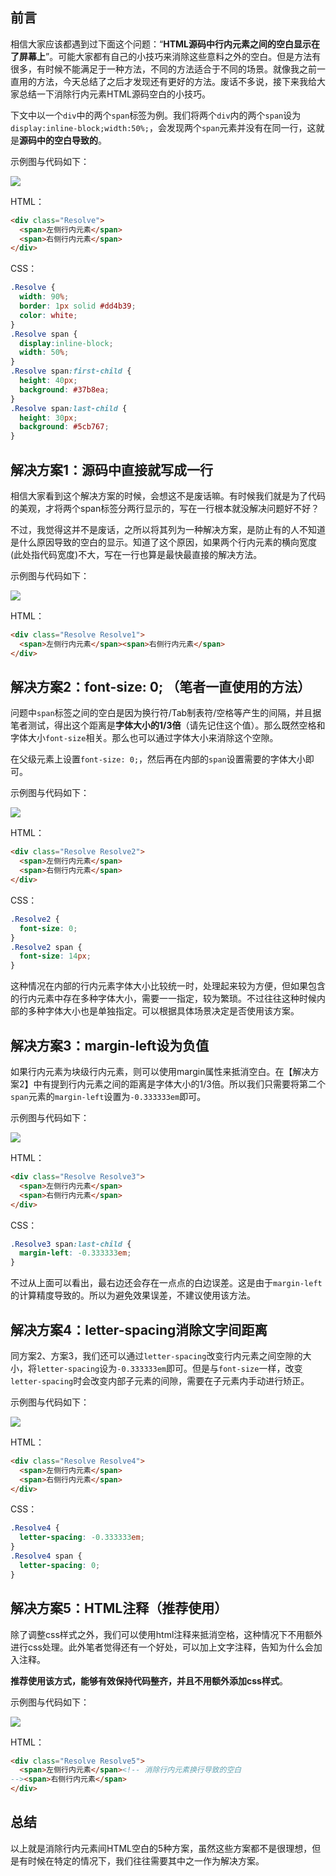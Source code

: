 ## 前言

相信大家应该都遇到过下面这个问题：“**HTML源码中行内元素之间的空白显示在了屏幕上**”。可能大家都有自己的小技巧来消除这些意料之外的空白。但是方法有很多，有时候不能满足于一种方法，不同的方法适合于不同的场景。就像我之前一直用的方法，今天总结了之后才发现还有更好的方法。废话不多说，接下来我给大家总结一下消除行内元素HTML源码空白的小技巧。

下文中以一个`div`中的两个`span`标签为例。我们将两个`div`内的两个`span`设为`display:inline-block;width:50%;`，会发现两个`span`元素并没有在同一行，这就是**源码中的空白导致的**。

示例图与代码如下：

![](http://p8.qhimg.com/t019453ca72aadcf4b0.png)

HTML：

```html
<div class="Resolve">
  <span>左侧行内元素</span>
  <span>右侧行内元素</span>
</div>
```

CSS：

```css
.Resolve {
  width: 90%;
  border: 1px solid #dd4b39;
  color: white;
}
.Resolve span {
  display:inline-block;
  width: 50%;
}
.Resolve span:first-child {
  height: 40px;
  background: #37b8ea;
}
.Resolve span:last-child {
  height: 30px;
  background: #5cb767;
}
```

## 解决方案1：源码中直接就写成一行

相信大家看到这个解决方案的时候，会想这不是废话嘛。有时候我们就是为了代码的美观，才将两个span标签分两行显示的，写在一行根本就没解决问题好不好？

不过，我觉得这并不是废话，之所以将其列为一种解决方案，是防止有的人不知道是什么原因导致的空白的显示。知道了这个原因，如果两个行内元素的横向宽度(此处指代码宽度)不大，写在一行也算是最快最直接的解决方法。

示例图与代码如下：

![](http://p1.qhimg.com/t01170b34cfbc5321db.png)

HTML：

```html
<div class="Resolve Resolve1">
  <span>左侧行内元素</span><span>右侧行内元素</span>
</div>
```

## 解决方案2：font-size: 0; （笔者一直使用的方法）

问题中`span`标签之间的空白是因为换行符/Tab制表符/空格等产生的间隔，并且据笔者测试，得出这个距离是<span class="text-highlight">**字体大小的1/3倍**</span>（请先记住这个值）。那么既然空格和字体大小`font-size`相关。那么也可以通过字体大小来消除这个空隙。

在父级元素上设置`font-size: 0;`，然后再在内部的`span`设置需要的字体大小即可。

示例图与代码如下：

![](http://p1.qhimg.com/t01170b34cfbc5321db.png)

HTML：

```html
<div class="Resolve Resolve2">
  <span>左侧行内元素</span>
  <span>右侧行内元素</span>
</div>
```

CSS：

```css
.Resolve2 {
  font-size: 0;
}
.Resolve2 span {
  font-size: 14px;
}
```

这种情况在内部的行内元素字体大小比较统一时，处理起来较为方便，但如果包含的行内元素中存在多种字体大小，需要一一指定，较为繁琐。不过往往这种时候内部的多种字体大小也是单独指定。可以根据具体场景决定是否使用该方案。

## 解决方案3：margin-left设为负值

如果行内元素为块级行内元素，则可以使用margin属性来抵消空白。在【解决方案2】中有提到行内元素之间的距离是<span class="text-highlight">字体大小的1/3倍</span>。所以我们只需要将第二个`span`元素的`margin-left`设置为`-0.333333em`即可。

示例图与代码如下：

![](http://p8.qhimg.com/t0166e4cff711034545.png)

HTML：

```html
<div class="Resolve Resolve3">
  <span>左侧行内元素</span>
  <span>右侧行内元素</span>
</div>
```

CSS：

```css
.Resolve3 span:last-child {
  margin-left: -0.333333em;
}
```

不过从上面可以看出，最右边还会存在一点点的白边误差。这是由于`margin-left`的计算精度导致的。所以为避免效果误差，不建议使用该方法。

## 解决方案4：letter-spacing消除文字间距离

同方案2、方案3，我们还可以通过`letter-spacing`改变行内元素之间空隙的大小，将`letter-spacing`设为`-0.333333em`即可。但是与`font-size`一样，改变`letter-spacing`时会改变内部子元素的间隙，需要在子元素内手动进行矫正。

示例图与代码如下：

![](http://p1.qhimg.com/t01170b34cfbc5321db.png)

HTML：

```html
<div class="Resolve Resolve4">
  <span>左侧行内元素</span>
  <span>右侧行内元素</span>
</div>
```

CSS：

```css
.Resolve4 {
  letter-spacing: -0.333333em;
}
.Resolve4 span {
  letter-spacing: 0;
}
```

## 解决方案5：HTML注释（推荐使用）

除了调整css样式之外，我们可以使用html注释来抵消空格，这种情况下不用额外进行css处理。此外笔者觉得还有一个好处，可以加上文字注释，告知为什么会加入注释。

**推荐使用该方式，能够有效保持代码整齐，并且不用额外添加css样式**。

示例图与代码如下：

![](http://p1.qhimg.com/t01170b34cfbc5321db.png)

HTML：

```html
<div class="Resolve Resolve5">
  <span>左侧行内元素</span><!-- 消除行内元素换行导致的空白
--><span>右侧行内元素</span>
</div>
```

## 总结

以上就是消除行内元素间HTML空白的5种方案，虽然这些方案都不是很理想，但是有时候在特定的情况下，我们往往需要其中之一作为解决方案。